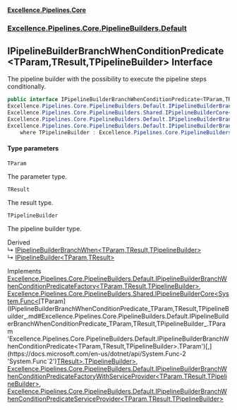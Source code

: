 #### [Excellence.Pipelines.Core](Excellence.Pipelines.md 'Excellence.Pipelines')
### [Excellence.Pipelines.Core.PipelineBuilders.Default](Excellence.Pipelines.md#Excellence.Pipelines.Core.PipelineBuilders.Default 'Excellence.Pipelines.Core.PipelineBuilders.Default')

## IPipelineBuilderBranchWhenConditionPredicate<TParam,TResult,TPipelineBuilder> Interface

The pipeline builder with the possibility to execute the pipeline steps conditionally.

```csharp
public interface IPipelineBuilderBranchWhenConditionPredicate<TParam,TResult,TPipelineBuilder> :
Excellence.Pipelines.Core.PipelineBuilders.Default.IPipelineBuilderBranchWhenConditionPredicateFactory<TParam, TResult, TPipelineBuilder>,
Excellence.Pipelines.Core.PipelineBuilders.Shared.IPipelineBuilderCore<System.Func<TParam, TResult>, TPipelineBuilder>,
Excellence.Pipelines.Core.PipelineBuilders.Default.IPipelineBuilderBranchWhenConditionPredicateFactoryWithServiceProvider<TParam, TResult, TPipelineBuilder>,
Excellence.Pipelines.Core.PipelineBuilders.Default.IPipelineBuilderBranchWhenConditionPredicateServiceProvider<TParam, TResult, TPipelineBuilder>
    where TPipelineBuilder : Excellence.Pipelines.Core.PipelineBuilders.Default.IPipelineBuilderBranchWhenConditionPredicate<TParam, TResult, TPipelineBuilder>
```
#### Type parameters

<a name='Excellence.Pipelines.Core.PipelineBuilders.Default.IPipelineBuilderBranchWhenConditionPredicate_TParam,TResult,TPipelineBuilder_.TParam'></a>

`TParam`

The parameter type.

<a name='Excellence.Pipelines.Core.PipelineBuilders.Default.IPipelineBuilderBranchWhenConditionPredicate_TParam,TResult,TPipelineBuilder_.TResult'></a>

`TResult`

The result type.

<a name='Excellence.Pipelines.Core.PipelineBuilders.Default.IPipelineBuilderBranchWhenConditionPredicate_TParam,TResult,TPipelineBuilder_.TPipelineBuilder'></a>

`TPipelineBuilder`

The pipeline builder type.

Derived  
&#8627; [IPipelineBuilderBranchWhen&lt;TParam,TResult,TPipelineBuilder&gt;](IPipelineBuilderBranchWhen_TParam,TResult,TPipelineBuilder_.md 'Excellence.Pipelines.Core.PipelineBuilders.Default.IPipelineBuilderBranchWhen<TParam,TResult,TPipelineBuilder>')  
&#8627; [IPipelineBuilder&lt;TParam,TResult&gt;](IPipelineBuilder_TParam,TResult_.md 'Excellence.Pipelines.Core.PipelineBuilders.IPipelineBuilder<TParam,TResult>')

Implements [Excellence.Pipelines.Core.PipelineBuilders.Default.IPipelineBuilderBranchWhenConditionPredicateFactory&lt;](IPipelineBuilderBranchWhenConditionPredicateFactory_TParam,TResult,TPipelineBuilder_.md 'Excellence.Pipelines.Core.PipelineBuilders.Default.IPipelineBuilderBranchWhenConditionPredicateFactory<TParam,TResult,TPipelineBuilder>')[TParam](IPipelineBuilderBranchWhenConditionPredicate_TParam,TResult,TPipelineBuilder_.md#Excellence.Pipelines.Core.PipelineBuilders.Default.IPipelineBuilderBranchWhenConditionPredicate_TParam,TResult,TPipelineBuilder_.TParam 'Excellence.Pipelines.Core.PipelineBuilders.Default.IPipelineBuilderBranchWhenConditionPredicate<TParam,TResult,TPipelineBuilder>.TParam')[,](IPipelineBuilderBranchWhenConditionPredicateFactory_TParam,TResult,TPipelineBuilder_.md 'Excellence.Pipelines.Core.PipelineBuilders.Default.IPipelineBuilderBranchWhenConditionPredicateFactory<TParam,TResult,TPipelineBuilder>')[TResult](IPipelineBuilderBranchWhenConditionPredicate_TParam,TResult,TPipelineBuilder_.md#Excellence.Pipelines.Core.PipelineBuilders.Default.IPipelineBuilderBranchWhenConditionPredicate_TParam,TResult,TPipelineBuilder_.TResult 'Excellence.Pipelines.Core.PipelineBuilders.Default.IPipelineBuilderBranchWhenConditionPredicate<TParam,TResult,TPipelineBuilder>.TResult')[,](IPipelineBuilderBranchWhenConditionPredicateFactory_TParam,TResult,TPipelineBuilder_.md 'Excellence.Pipelines.Core.PipelineBuilders.Default.IPipelineBuilderBranchWhenConditionPredicateFactory<TParam,TResult,TPipelineBuilder>')[TPipelineBuilder](IPipelineBuilderBranchWhenConditionPredicate_TParam,TResult,TPipelineBuilder_.md#Excellence.Pipelines.Core.PipelineBuilders.Default.IPipelineBuilderBranchWhenConditionPredicate_TParam,TResult,TPipelineBuilder_.TPipelineBuilder 'Excellence.Pipelines.Core.PipelineBuilders.Default.IPipelineBuilderBranchWhenConditionPredicate<TParam,TResult,TPipelineBuilder>.TPipelineBuilder')[&gt;](IPipelineBuilderBranchWhenConditionPredicateFactory_TParam,TResult,TPipelineBuilder_.md 'Excellence.Pipelines.Core.PipelineBuilders.Default.IPipelineBuilderBranchWhenConditionPredicateFactory<TParam,TResult,TPipelineBuilder>'), [Excellence.Pipelines.Core.PipelineBuilders.Shared.IPipelineBuilderCore&lt;](IPipelineBuilderCore_TPipelineDelegate,TPipelineBuilder_.md 'Excellence.Pipelines.Core.PipelineBuilders.Shared.IPipelineBuilderCore<TPipelineDelegate,TPipelineBuilder>')[System.Func&lt;](https://docs.microsoft.com/en-us/dotnet/api/System.Func-2 'System.Func`2')[TParam](IPipelineBuilderBranchWhenConditionPredicate_TParam,TResult,TPipelineBuilder_.md#Excellence.Pipelines.Core.PipelineBuilders.Default.IPipelineBuilderBranchWhenConditionPredicate_TParam,TResult,TPipelineBuilder_.TParam 'Excellence.Pipelines.Core.PipelineBuilders.Default.IPipelineBuilderBranchWhenConditionPredicate<TParam,TResult,TPipelineBuilder>.TParam')[,](https://docs.microsoft.com/en-us/dotnet/api/System.Func-2 'System.Func`2')[TResult](IPipelineBuilderBranchWhenConditionPredicate_TParam,TResult,TPipelineBuilder_.md#Excellence.Pipelines.Core.PipelineBuilders.Default.IPipelineBuilderBranchWhenConditionPredicate_TParam,TResult,TPipelineBuilder_.TResult 'Excellence.Pipelines.Core.PipelineBuilders.Default.IPipelineBuilderBranchWhenConditionPredicate<TParam,TResult,TPipelineBuilder>.TResult')[&gt;](https://docs.microsoft.com/en-us/dotnet/api/System.Func-2 'System.Func`2')[,](IPipelineBuilderCore_TPipelineDelegate,TPipelineBuilder_.md 'Excellence.Pipelines.Core.PipelineBuilders.Shared.IPipelineBuilderCore<TPipelineDelegate,TPipelineBuilder>')[TPipelineBuilder](IPipelineBuilderBranchWhenConditionPredicate_TParam,TResult,TPipelineBuilder_.md#Excellence.Pipelines.Core.PipelineBuilders.Default.IPipelineBuilderBranchWhenConditionPredicate_TParam,TResult,TPipelineBuilder_.TPipelineBuilder 'Excellence.Pipelines.Core.PipelineBuilders.Default.IPipelineBuilderBranchWhenConditionPredicate<TParam,TResult,TPipelineBuilder>.TPipelineBuilder')[&gt;](IPipelineBuilderCore_TPipelineDelegate,TPipelineBuilder_.md 'Excellence.Pipelines.Core.PipelineBuilders.Shared.IPipelineBuilderCore<TPipelineDelegate,TPipelineBuilder>'), [Excellence.Pipelines.Core.PipelineBuilders.Default.IPipelineBuilderBranchWhenConditionPredicateFactoryWithServiceProvider&lt;](IPipelineBuilderBranchWhenConditionPredicateFactoryWithServiceProvider_TParam,TResult,TPipelineBuilder_.md 'Excellence.Pipelines.Core.PipelineBuilders.Default.IPipelineBuilderBranchWhenConditionPredicateFactoryWithServiceProvider<TParam,TResult,TPipelineBuilder>')[TParam](IPipelineBuilderBranchWhenConditionPredicate_TParam,TResult,TPipelineBuilder_.md#Excellence.Pipelines.Core.PipelineBuilders.Default.IPipelineBuilderBranchWhenConditionPredicate_TParam,TResult,TPipelineBuilder_.TParam 'Excellence.Pipelines.Core.PipelineBuilders.Default.IPipelineBuilderBranchWhenConditionPredicate<TParam,TResult,TPipelineBuilder>.TParam')[,](IPipelineBuilderBranchWhenConditionPredicateFactoryWithServiceProvider_TParam,TResult,TPipelineBuilder_.md 'Excellence.Pipelines.Core.PipelineBuilders.Default.IPipelineBuilderBranchWhenConditionPredicateFactoryWithServiceProvider<TParam,TResult,TPipelineBuilder>')[TResult](IPipelineBuilderBranchWhenConditionPredicate_TParam,TResult,TPipelineBuilder_.md#Excellence.Pipelines.Core.PipelineBuilders.Default.IPipelineBuilderBranchWhenConditionPredicate_TParam,TResult,TPipelineBuilder_.TResult 'Excellence.Pipelines.Core.PipelineBuilders.Default.IPipelineBuilderBranchWhenConditionPredicate<TParam,TResult,TPipelineBuilder>.TResult')[,](IPipelineBuilderBranchWhenConditionPredicateFactoryWithServiceProvider_TParam,TResult,TPipelineBuilder_.md 'Excellence.Pipelines.Core.PipelineBuilders.Default.IPipelineBuilderBranchWhenConditionPredicateFactoryWithServiceProvider<TParam,TResult,TPipelineBuilder>')[TPipelineBuilder](IPipelineBuilderBranchWhenConditionPredicate_TParam,TResult,TPipelineBuilder_.md#Excellence.Pipelines.Core.PipelineBuilders.Default.IPipelineBuilderBranchWhenConditionPredicate_TParam,TResult,TPipelineBuilder_.TPipelineBuilder 'Excellence.Pipelines.Core.PipelineBuilders.Default.IPipelineBuilderBranchWhenConditionPredicate<TParam,TResult,TPipelineBuilder>.TPipelineBuilder')[&gt;](IPipelineBuilderBranchWhenConditionPredicateFactoryWithServiceProvider_TParam,TResult,TPipelineBuilder_.md 'Excellence.Pipelines.Core.PipelineBuilders.Default.IPipelineBuilderBranchWhenConditionPredicateFactoryWithServiceProvider<TParam,TResult,TPipelineBuilder>'), [Excellence.Pipelines.Core.PipelineBuilders.Default.IPipelineBuilderBranchWhenConditionPredicateServiceProvider&lt;](IPipelineBuilderBranchWhenConditionPredicateServiceProvider_TParam,TResult,TPipelineBuilder_.md 'Excellence.Pipelines.Core.PipelineBuilders.Default.IPipelineBuilderBranchWhenConditionPredicateServiceProvider<TParam,TResult,TPipelineBuilder>')[TParam](IPipelineBuilderBranchWhenConditionPredicate_TParam,TResult,TPipelineBuilder_.md#Excellence.Pipelines.Core.PipelineBuilders.Default.IPipelineBuilderBranchWhenConditionPredicate_TParam,TResult,TPipelineBuilder_.TParam 'Excellence.Pipelines.Core.PipelineBuilders.Default.IPipelineBuilderBranchWhenConditionPredicate<TParam,TResult,TPipelineBuilder>.TParam')[,](IPipelineBuilderBranchWhenConditionPredicateServiceProvider_TParam,TResult,TPipelineBuilder_.md 'Excellence.Pipelines.Core.PipelineBuilders.Default.IPipelineBuilderBranchWhenConditionPredicateServiceProvider<TParam,TResult,TPipelineBuilder>')[TResult](IPipelineBuilderBranchWhenConditionPredicate_TParam,TResult,TPipelineBuilder_.md#Excellence.Pipelines.Core.PipelineBuilders.Default.IPipelineBuilderBranchWhenConditionPredicate_TParam,TResult,TPipelineBuilder_.TResult 'Excellence.Pipelines.Core.PipelineBuilders.Default.IPipelineBuilderBranchWhenConditionPredicate<TParam,TResult,TPipelineBuilder>.TResult')[,](IPipelineBuilderBranchWhenConditionPredicateServiceProvider_TParam,TResult,TPipelineBuilder_.md 'Excellence.Pipelines.Core.PipelineBuilders.Default.IPipelineBuilderBranchWhenConditionPredicateServiceProvider<TParam,TResult,TPipelineBuilder>')[TPipelineBuilder](IPipelineBuilderBranchWhenConditionPredicate_TParam,TResult,TPipelineBuilder_.md#Excellence.Pipelines.Core.PipelineBuilders.Default.IPipelineBuilderBranchWhenConditionPredicate_TParam,TResult,TPipelineBuilder_.TPipelineBuilder 'Excellence.Pipelines.Core.PipelineBuilders.Default.IPipelineBuilderBranchWhenConditionPredicate<TParam,TResult,TPipelineBuilder>.TPipelineBuilder')[&gt;](IPipelineBuilderBranchWhenConditionPredicateServiceProvider_TParam,TResult,TPipelineBuilder_.md 'Excellence.Pipelines.Core.PipelineBuilders.Default.IPipelineBuilderBranchWhenConditionPredicateServiceProvider<TParam,TResult,TPipelineBuilder>')